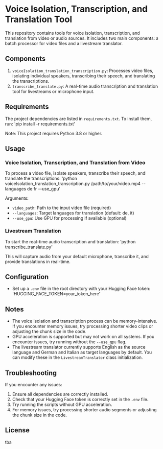 # Voice Isolation, Transcription, and Translation Tool

This repository contains tools for voice isolation, transcription, and translation from video or audio sources. It includes two main components: a batch processor for video files and a livestream translator.

## Components

1. `voiceIsolation_translation_transcription.py`: Processes video files, isolating individual speakers, transcribing their speech, and translating the transcriptions.
2. `transcribe_translate.py`: A real-time audio transcription and translation tool for livestreams or microphone input.

## Requirements

The project dependencies are listed in `requirements.txt`. To install them, run: 'pip install -r requirements.txt'

Note: This project requires Python 3.8 or higher.

## Usage

### Voice Isolation, Transcription, and Translation from Video

To process a video file, isolate speakers, transcribe their speech, and translate the transcriptions: 'python voiceIsolation_translation_transcription.py /path/to/your/video.mp4 --languages de fr --use_gpu'

Arguments:
- `video_path`: Path to the input video file (required)
- `--languages`: Target languages for translation (default: de, it)
- `--use_gpu`: Use GPU for processing if available (optional)

### Livestream Translation

To start the real-time audio transcription and translation: 'python transcribe_translate.py'

This will capture audio from your default microphone, transcribe it, and provide translations in real-time.

## Configuration

- Set up a `.env` file in the root directory with your Hugging Face token: 'HUGGING_FACE_TOKEN=your_token_here'

## Notes

- The voice isolation and transcription process can be memory-intensive. If you encounter memory issues, try processing shorter video clips or adjusting the chunk size in the code.
- GPU acceleration is supported but may not work on all systems. If you encounter issues, try running without the `--use_gpu` flag.
- The livestream translator currently supports English as the source language and German and Italian as target languages by default. You can modify these in the `LivestreamTranslator` class initialization.

## Troubleshooting

If you encounter any issues:
1. Ensure all dependencies are correctly installed.
2. Check that your Hugging Face token is correctly set in the `.env` file.
3. Try running the scripts without GPU acceleration.
4. For memory issues, try processing shorter audio segments or adjusting the chunk size in the code.

## License

tba
